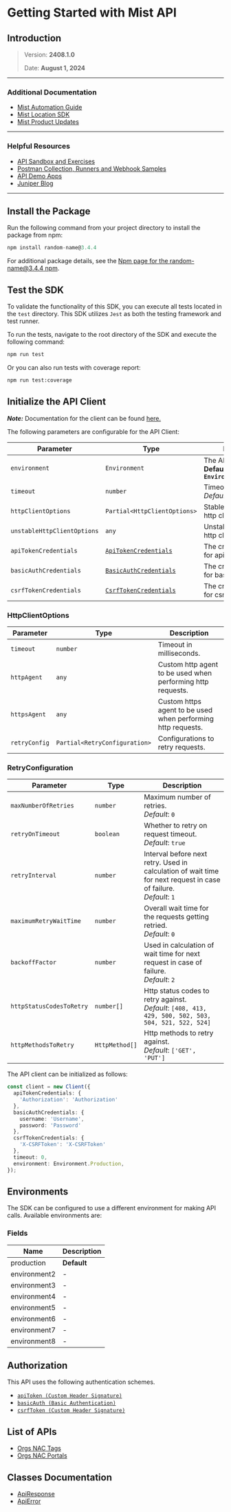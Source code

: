 
# Getting Started with Mist API

## Introduction

> Version: **2408.1.0**
> 
> Date: **August 1, 2024**

---


### Additional Documentation

* [Mist Automation Guide](https://www.juniper.net/documentation/us/en/software/mist/automation-integration/index.html)
* [Mist Location SDK](https://www.juniper.net/documentation/us/en/software/mist/location_services/topics/concept/mist-how-get-mist-sdk.html)
* [Mist Product Updates](https://www.mist.com/documentation/category/product-updates/)

---


### Helpful Resources

* [API Sandbox and Exercises](https://api-class.mist.com/)
* [Postman Collection, Runners and Webhook Samples](https://www.postman.com/juniper-mist/workspace/mist-systems-s-public-workspace)
* [API Demo Apps](https://apps.mist-lab.fr/)
* [Juniper Blog](https://blogs.juniper.net/)

---


## Install the Package

Run the following command from your project directory to install the package from npm:

```ts
npm install random-name@3.4.4
```

For additional package details, see the [Npm page for the random-name@3.4.4 npm](https://www.npmjs.com/package/random-name/v/3.4.4).

## Test the SDK

To validate the functionality of this SDK, you can execute all tests located in the `test` directory. This SDK utilizes `Jest` as both the testing framework and test runner.

To run the tests, navigate to the root directory of the SDK and execute the following command:

```bash
npm run test
```

Or you can also run tests with coverage report:

```bash
npm run test:coverage
```

## Initialize the API Client

**_Note:_** Documentation for the client can be found [here.](https://www.github.com/ZahraN444/kjdskfjkdsf/tree/3.4.4/doc/client.md)

The following parameters are configurable for the API Client:

| Parameter | Type | Description |
|  --- | --- | --- |
| `environment` | `Environment` | The API environment. <br> **Default: `Environment.Production`** |
| `timeout` | `number` | Timeout for API calls.<br>*Default*: `0` |
| `httpClientOptions` | `Partial<HttpClientOptions>` | Stable configurable http client options. |
| `unstableHttpClientOptions` | `any` | Unstable configurable http client options. |
| `apiTokenCredentials` | [`ApiTokenCredentials`](https://www.github.com/ZahraN444/kjdskfjkdsf/tree/3.4.4/doc/auth/custom-header-signature.md) | The credential object for apiToken |
| `basicAuthCredentials` | [`BasicAuthCredentials`](https://www.github.com/ZahraN444/kjdskfjkdsf/tree/3.4.4/doc/auth/basic-authentication.md) | The credential object for basicAuth |
| `csrfTokenCredentials` | [`CsrfTokenCredentials`](https://www.github.com/ZahraN444/kjdskfjkdsf/tree/3.4.4/doc/auth/custom-header-signature-1.md) | The credential object for csrfToken |

### HttpClientOptions

| Parameter | Type | Description |
|  --- | --- | --- |
| `timeout` | `number` | Timeout in milliseconds. |
| `httpAgent` | `any` | Custom http agent to be used when performing http requests. |
| `httpsAgent` | `any` | Custom https agent to be used when performing http requests. |
| `retryConfig` | `Partial<RetryConfiguration>` | Configurations to retry requests. |

### RetryConfiguration

| Parameter | Type | Description |
|  --- | --- | --- |
| `maxNumberOfRetries` | `number` | Maximum number of retries. <br> *Default*: `0` |
| `retryOnTimeout` | `boolean` | Whether to retry on request timeout. <br> *Default*: `true` |
| `retryInterval` | `number` | Interval before next retry. Used in calculation of wait time for next request in case of failure. <br> *Default*: `1` |
| `maximumRetryWaitTime` | `number` | Overall wait time for the requests getting retried. <br> *Default*: `0` |
| `backoffFactor` | `number` | Used in calculation of wait time for next request in case of failure. <br> *Default*: `2` |
| `httpStatusCodesToRetry` | `number[]` | Http status codes to retry against. <br> *Default*: `[408, 413, 429, 500, 502, 503, 504, 521, 522, 524]` |
| `httpMethodsToRetry` | `HttpMethod[]` | Http methods to retry against. <br> *Default*: `['GET', 'PUT']` |

The API client can be initialized as follows:

```ts
const client = new Client({
  apiTokenCredentials: {
    'Authorization': 'Authorization'
  },
  basicAuthCredentials: {
    username: 'Username',
    password: 'Password'
  },
  csrfTokenCredentials: {
    'X-CSRFToken': 'X-CSRFToken'
  },
  timeout: 0,
  environment: Environment.Production,
});
```

## Environments

The SDK can be configured to use a different environment for making API calls. Available environments are:

### Fields

| Name | Description |
|  --- | --- |
| production | **Default** |
| environment2 | - |
| environment3 | - |
| environment4 | - |
| environment5 | - |
| environment6 | - |
| environment7 | - |
| environment8 | - |

## Authorization

This API uses the following authentication schemes.

* [`apiToken (Custom Header Signature)`](https://www.github.com/ZahraN444/kjdskfjkdsf/tree/3.4.4/doc/auth/custom-header-signature.md)
* [`basicAuth (Basic Authentication)`](https://www.github.com/ZahraN444/kjdskfjkdsf/tree/3.4.4/doc/auth/basic-authentication.md)
* [`csrfToken (Custom Header Signature)`](https://www.github.com/ZahraN444/kjdskfjkdsf/tree/3.4.4/doc/auth/custom-header-signature-1.md)

## List of APIs

* [Orgs NAC Tags](https://www.github.com/ZahraN444/kjdskfjkdsf/tree/3.4.4/doc/controllers/orgs-nac-tags.md)
* [Orgs NAC Portals](https://www.github.com/ZahraN444/kjdskfjkdsf/tree/3.4.4/doc/controllers/orgs-nac-portals.md)

## Classes Documentation

* [ApiResponse](https://www.github.com/ZahraN444/kjdskfjkdsf/tree/3.4.4/doc/api-response.md)
* [ApiError](https://www.github.com/ZahraN444/kjdskfjkdsf/tree/3.4.4/doc/api-error.md)

